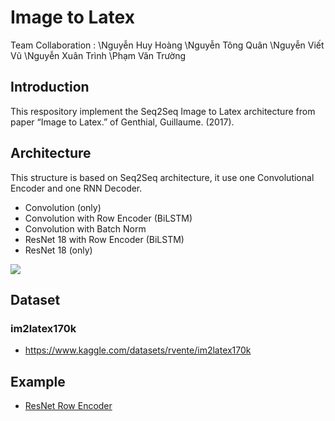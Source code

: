 # Image to Latex

Team Collaboration :
\\Nguyễn Huy Hoàng
\\Nguyễn Tông Quân
\\Nguyễn Viết Vũ 
\\Nguyễn Xuân Trình
\\Phạm Văn Trường

## Introduction

This respository implement the Seq2Seq Image to Latex architecture from paper “Image to Latex.” of Genthial, Guillaume. (2017).

## Architecture

This structure is based on Seq2Seq architecture, it use one Convolutional Encoder and one RNN Decoder.

- Convolution (only)
- Convolution with Row Encoder (BiLSTM)
- Convolution with Batch Norm
- ResNet 18 with Row Encoder (BiLSTM)
- ResNet 18 (only)


<div>
    <image src="https://deforani.sirv.com/Images/Github/Image2Latex/image2latex.png" />
</div>

## Dataset
### im2latex170k
- https://www.kaggle.com/datasets/rvente/im2latex170k

## Example
- <a href="https://www.kaggle.com/code/tuannguyenvananh/image2latex-resnetbilstm-lstm">ResNet Row Encoder</a>
